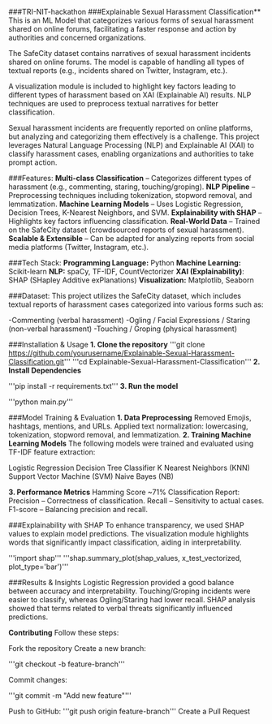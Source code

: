 ###TRI-NIT-hackathon
###Explainable Sexual Harassment Classification**
This is an ML Model that categorizes various forms of sexual harassment shared on online forums, facilitating a faster response and action by authorities and concerned organizations.

The SafeCity dataset contains narratives of sexual harassment incidents shared on online forums. The model is capable of handling all types of textual reports (e.g., incidents shared on Twitter, Instagram, etc.).

A visualization module is included to highlight key factors leading to different types of harassment based on XAI (Explainable AI) results. NLP techniques are used to preprocess textual narratives for better classification.

Sexual harassment incidents are frequently reported on online platforms, but analyzing and categorizing them effectively is a challenge. This project leverages Natural Language Processing (NLP) and Explainable AI (XAI) to classify harassment cases, enabling organizations and authorities to take prompt action.

###Features:
**Multi-class Classification** – Categorizes different types of harassment (e.g., commenting, staring, touching/groping).
**NLP Pipeline** – Preprocessing techniques including tokenization, stopword removal, and lemmatization.
**Machine Learning Models** – Uses Logistic Regression, Decision Trees, K-Nearest Neighbors, and SVM.
**Explainability with SHAP** – Highlights key factors influencing classification.
**Real-World Data** – Trained on the SafeCity dataset (crowdsourced reports of sexual harassment).
**Scalable & Extensible** – Can be adapted for analyzing reports from social media platforms (Twitter, Instagram, etc.).

###Tech Stack:
**Programming Language:** Python
**Machine Learning:** Scikit-learn
**NLP:** spaCy, TF-IDF, CountVectorizer
**XAI (Explainability)**: SHAP (SHapley Additive exPlanations)
**Visualization:** Matplotlib, Seaborn

###Dataset:
This project utilizes the SafeCity dataset, which includes textual reports of harassment cases categorized into various forms such as:

-Commenting (verbal harassment)
-Ogling / Facial Expressions / Staring (non-verbal harassment)
-Touching / Groping (physical harassment)

###Installation & Usage
**1. Clone the repository**
'''git clone https://github.com/yourusername/Explainable-Sexual-Harassment-Classification.git'''
'''cd Explainable-Sexual-Harassment-Classification'''
**2. Install Dependencies**

'''pip install -r requirements.txt'''
**3. Run the model**

'''python main.py'''

###Model Training & Evaluation
**1. Data Preprocessing**
Removed Emojis, hashtags, mentions, and URLs.
Applied text normalization: lowercasing, tokenization, stopword removal, and lemmatization.
**2. Training Machine Learning Models**
The following models were trained and evaluated using TF-IDF feature extraction:

Logistic Regression
Decision Tree Classifier
K Nearest Neighbors (KNN)
Support Vector Machine (SVM)
Naive Bayes (NB)

**3. Performance Metrics**
Hamming Score ~71%
Classification Report:
Precision – Correctness of classification.
Recall – Sensitivity to actual cases.
F1-score – Balancing precision and recall.

###Explainability with SHAP
To enhance transparency, we used SHAP values to explain model predictions. The visualization module highlights words that significantly impact classification, aiding in interpretability.

'''import shap'''
'''shap.summary_plot(shap_values, x_test_vectorized, plot_type='bar')'''

###Results & Insights
Logistic Regression provided a good balance between accuracy and interpretability.
Touching/Groping incidents were easier to classify, whereas Ogling/Staring had lower recall.
SHAP analysis showed that terms related to verbal threats significantly influenced predictions.

**Contributing**
 Follow these steps:

Fork the repository
Create a new branch:

'''git checkout -b feature-branch'''

Commit changes:

'''git commit -m "Add new feature"'''

Push to GitHub:
'''git push origin feature-branch'''
Create a Pull Request
